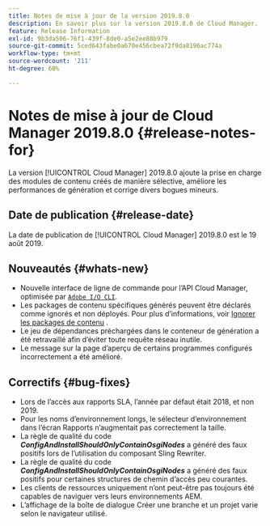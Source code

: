 ```yaml
---
title: Notes de mise à jour de la version 2019.8.0
description: En savoir plus sur la version 2019.8.0 de Cloud Manager.
feature: Release Information
exl-id: 9b3da506-76f1-439f-8de0-a5e2ee88b979
source-git-commit: 5ced643fabe0a670e456cbea72f9da8196ac774a
workflow-type: tm+mt
source-wordcount: '211'
ht-degree: 60%

---
```


# Notes de mise à jour de Cloud Manager 2019.8.0 {#release-notes-for}

La version [!UICONTROL Cloud Manager] 2019.8.0 ajoute la prise en charge des modules de contenu créés de manière sélective, améliore les performances de génération et corrige divers bogues mineurs.

## Date de publication {#release-date}

La date de publication de [!UICONTROL Cloud Manager] 2019.8.0 est le 19 août 2019.

## Nouveautés {#whats-new}

* Nouvelle interface de ligne de commande pour l’API Cloud Manager, optimisée par [`Adobe I/O CLI`](https://github.com/adobe/aio-cli-plugin-cloudmanager).
* Les packages de contenu spécifiques générés peuvent être déclarés comme ignorés et non déployés. Pour plus d’informations, voir [Ignorer les packages de contenu](/help/getting-started/project-setup.md#skipping-content-packages) .
* Le jeu de dépendances préchargées dans le conteneur de génération a été retravaillé afin d’éviter toute requête réseau inutile.
* Le message sur la page d’aperçu de certains programmes configurés incorrectement a été amélioré.

## Correctifs {#bug-fixes}

* Lors de l’accès aux rapports SLA, l’année par défaut était 2018, et non 2019.
* Pour les noms d’environnement longs, le sélecteur d’environnement dans l’écran Rapports n’augmentait pas correctement la taille.
* La règle de qualité du code ***ConfigAndInstallShouldOnlyContainOsgiNodes*** a généré des faux positifs lors de l’utilisation du composant Sling Rewriter.
* La règle de qualité du code ***ConfigAndInstallShouldOnlyContainOsgiNodes*** a généré des faux positifs pour certaines structures de chemin d’accès peu courantes.
* Les clients de ressources uniquement n’ont peut-être pas toujours été capables de naviguer vers leurs environnements AEM.
* L’affichage de la boîte de dialogue Créer une branche et un projet varie selon le navigateur utilisé.

